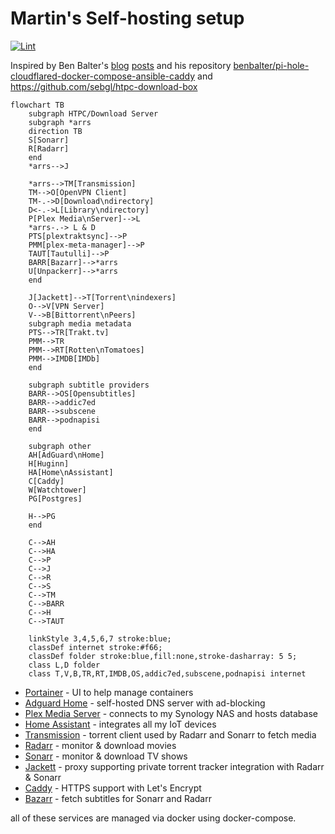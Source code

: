 # Martin's Self-hosting setup
[![Lint](https://github.com/martinbjeldbak/self-hosting/actions/workflows/lint.yml/badge.svg)](https://github.com/martinbjeldbak/self-hosting/actions/workflows/lint.yml)

Inspired by Ben Balter's [blog](https://ben.balter.com/2020/12/04/over-engineered-home-network-for-privacy-and-security/) [posts](https://ben.balter.com/2021/09/01/how-i-re-over-engineered-my-home-network/) and his repository [benbalter/pi-hole-cloudflared-docker-compose-ansible-caddy](https://github.com/benbalter/pi-hole-cloudflared-docker-compose-ansible-caddy) and <https://github.com/sebgl/htpc-download-box>

```mermaid
flowchart TB
    subgraph HTPC/Download Server
    subgraph *arrs
    direction TB
    S[Sonarr]
    R[Radarr]
    end
    *arrs-->J

    *arrs-->TM[Transmission]
    TM-->O[OpenVPN Client]
    TM-.->D[Download\ndirectory]
    D<-.->L[Library\ndirectory]
    P[Plex Media\nServer]-->L
    *arrs-.-> L & D
    PTS[plextraktsync]-->P
    PMM[plex-meta-manager]-->P
    TAUT[Tautulli]-->P
    BARR[Bazarr]-->*arrs
    U[Unpackerr]-->*arrs
    end

    J[Jackett]-->T[Torrent\nindexers]
    O-->V[VPN Server]
    V-->B[Bittorrent\nPeers]
    subgraph media metadata
    PTS-->TR[Trakt.tv]
    PMM-->TR
    PMM-->RT[Rotten\nTomatoes]
    PMM-->IMDB[IMDb]
    end

    subgraph subtitle providers
    BARR-->OS[Opensubtitles]
    BARR-->addic7ed
    BARR-->subscene
    BARR-->podnapisi
    end

    subgraph other
    AH[AdGuard\nHome]
    H[Huginn]
    HA[Home\nAssistant]
    C[Caddy]
    W[Watchtower]
    PG[Postgres]

    H-->PG
    end

    C-->AH
    C-->HA
    C-->P
    C-->J
    C-->R
    C-->S
    C-->TM
    C-->BARR
    C-->H
    C-->TAUT

    linkStyle 3,4,5,6,7 stroke:blue;
    classDef internet stroke:#f66;
    classDef folder stroke:blue,fill:none,stroke-dasharray: 5 5;
    class L,D folder
    class T,V,B,TR,RT,IMDB,OS,addic7ed,subscene,podnapisi internet
```

* [Portainer](https://github.com/portainer/portainer) - UI to help manage containers
* [Adguard Home](https://github.com/AdguardTeam/AdGuardHome) - self-hosted DNS server with ad-blocking
* [Plex Media Server](https://www.plex.tv) - connects to my Synology NAS and hosts database
* [Home Assistant](https://www.home-assistant.io) - integrates all my IoT devices
* [Transmission](https://transmissionbt.com) - torrent client used by Radarr and Sonarr to fetch media
* [Radarr](https://radarr.video) - monitor & download movies
* [Sonarr](https://sonarr.tv) - monitor & download TV shows
* [Jackett](https://github.com/Jackett/Jackett) - proxy supporting private torrent tracker integration with Radarr & Sonarr
* [Caddy](https://caddyserver.com) - HTTPS support with Let's Encrypt
* [Bazarr](https://github.com/morpheus65535/bazarr) - fetch subtitles for Sonarr and Radarr

all of these services are managed via docker using docker-compose.
